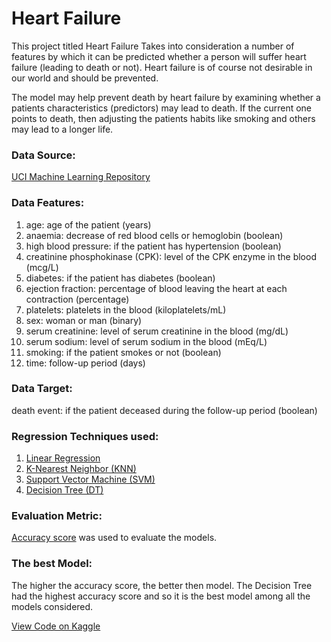 # Heart Failure
This project titled Heart Failure Takes into consideration a number of features by which it can be predicted whether a person will suffer heart failure (leading to death or not). Heart failure is of course not desirable in our world and should be prevented.

The model may help prevent death by heart failure by examining whether a patients characteristics (predictors) may lead to death. If the current one points to death, then adjusting the patients habits like smoking and others may lead to a longer life.


### Data Source:
[UCI Machine Learning Repository](https://archive.ics.uci.edu/ml/datasets/Heart+failure+clinical+records)

### Data Features:
1. age: age of the patient (years)
2. anaemia: decrease of red blood cells or hemoglobin (boolean)
3. high blood pressure: if the patient has hypertension (boolean)
4. creatinine phosphokinase (CPK): level of the CPK enzyme in the blood (mcg/L)
5. diabetes: if the patient has diabetes (boolean)
6. ejection fraction: percentage of blood leaving the heart at each contraction (percentage)
7. platelets: platelets in the blood (kiloplatelets/mL)
8. sex: woman or man (binary)
9. serum creatinine: level of serum creatinine in the blood (mg/dL)
10. serum sodium: level of serum sodium in the blood (mEq/L)
11. smoking: if the patient smokes or not (boolean)
12. time: follow-up period (days)

### Data Target:
 death event: if the patient deceased during the follow-up period (boolean)

### Regression Techniques used:
1. [Linear Regression](https://www.oxfordreference.com/display/10.1093/oi/authority.20110803100107226;jsessionid=BAD370C49344F63EAF545090E2E032DE)
2. [K-Nearest Neighbor (KNN)](https://online.stat.psu.edu/stat508/lesson/k)
3. [Support Vector Machine (SVM)](https://www.researchgate.net/publication/221621494_Support_Vector_Machines_Theory_and_Applications/link/0912f50fd2564392c6000000/download)
4. [Decision Tree (DT)](https://online.stat.psu.edu/stat857/node/236/)

### Evaluation Metric:
[Accuracy score](https://developers.google.com/machine-learning/crash-course/classification/accuracy)
was used to evaluate the models.


### The best Model:
The higher the accuracy score, the better then model. The Decision Tree had the highest accuracy score and so it is the best model among all the models considered.

[View Code on Kaggle](https://www.kaggle.com/oluade111/heart-failure)
